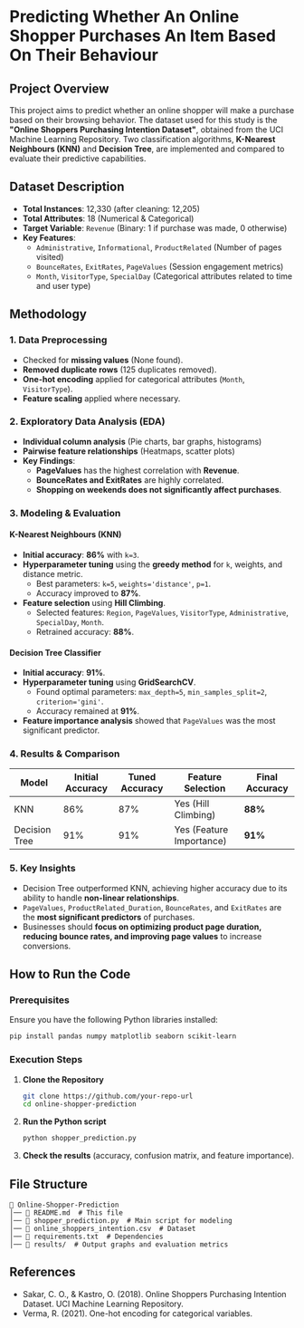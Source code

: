 
# Predicting Whether An Online Shopper Purchases An Item Based On Their Behaviour  

## Project Overview  
This project aims to predict whether an online shopper will make a purchase based on their browsing behavior. The dataset used for this study is the **"Online Shoppers Purchasing Intention Dataset"**, obtained from the UCI Machine Learning Repository. Two classification algorithms, **K-Nearest Neighbours (KNN)** and **Decision Tree**, are implemented and compared to evaluate their predictive capabilities.  

## Dataset Description  
- **Total Instances**: 12,330 (after cleaning: 12,205)  
- **Total Attributes**: 18 (Numerical & Categorical)  
- **Target Variable**: `Revenue` (Binary: 1 if purchase was made, 0 otherwise)  
- **Key Features**:  
  - `Administrative`, `Informational`, `ProductRelated` (Number of pages visited)  
  - `BounceRates`, `ExitRates`, `PageValues` (Session engagement metrics)  
  - `Month`, `VisitorType`, `SpecialDay` (Categorical attributes related to time and user type)  

## Methodology  
### 1. **Data Preprocessing**  
- Checked for **missing values** (None found).  
- **Removed duplicate rows** (125 duplicates removed).  
- **One-hot encoding** applied for categorical attributes (`Month`, `VisitorType`).  
- **Feature scaling** applied where necessary.  

### 2. **Exploratory Data Analysis (EDA)**  
- **Individual column analysis** (Pie charts, bar graphs, histograms)  
- **Pairwise feature relationships** (Heatmaps, scatter plots)  
- **Key Findings**:  
  - **PageValues** has the highest correlation with **Revenue**.  
  - **BounceRates and ExitRates** are highly correlated.  
  - **Shopping on weekends does not significantly affect purchases**.  

### 3. **Modeling & Evaluation**  
#### **K-Nearest Neighbours (KNN)**  
- **Initial accuracy**: **86%** with `k=3`.  
- **Hyperparameter tuning** using the **greedy method** for `k`, weights, and distance metric.  
  - Best parameters: `k=5`, `weights='distance'`, `p=1`.  
  - Accuracy improved to **87%**.  
- **Feature selection** using **Hill Climbing**.  
  - Selected features: `Region`, `PageValues`, `VisitorType`, `Administrative`, `SpecialDay`, `Month`.  
  - Retrained accuracy: **88%**.  

#### **Decision Tree Classifier**  
- **Initial accuracy**: **91%**.  
- **Hyperparameter tuning** using **GridSearchCV**.  
  - Found optimal parameters: `max_depth=5`, `min_samples_split=2`, `criterion='gini'`.  
  - Accuracy remained at **91%**.  
- **Feature importance analysis** showed that `PageValues` was the most significant predictor.  

### 4. **Results & Comparison**  
| Model | Initial Accuracy | Tuned Accuracy | Feature Selection | Final Accuracy |  
|--------|-----------------|---------------|-------------------|---------------|  
| KNN | 86% | 87% | Yes (Hill Climbing) | **88%** |  
| Decision Tree | 91% | 91% | Yes (Feature Importance) | **91%** |  

### 5. **Key Insights**  
- Decision Tree outperformed KNN, achieving higher accuracy due to its ability to handle **non-linear relationships**.  
- `PageValues`, `ProductRelated_Duration`, `BounceRates`, and `ExitRates` are the **most significant predictors** of purchases.  
- Businesses should **focus on optimizing product page duration, reducing bounce rates, and improving page values** to increase conversions.  

## How to Run the Code  
### **Prerequisites**  
Ensure you have the following Python libraries installed:  
```bash
pip install pandas numpy matplotlib seaborn scikit-learn
```

### **Execution Steps**  
1. **Clone the Repository**  
   ```bash
   git clone https://github.com/your-repo-url
   cd online-shopper-prediction
   ```
2. **Run the Python script**  
   ```bash
   python shopper_prediction.py
   ```
3. **Check the results** (accuracy, confusion matrix, and feature importance).  

## File Structure  
```
📂 Online-Shopper-Prediction  
│── 📜 README.md  # This file  
│── 📜 shopper_prediction.py  # Main script for modeling  
│── 📜 online_shoppers_intention.csv  # Dataset  
│── 📜 requirements.txt  # Dependencies  
│── 📂 results/  # Output graphs and evaluation metrics  
```

## References  
- Sakar, C. O., & Kastro, O. (2018). Online Shoppers Purchasing Intention Dataset. UCI Machine Learning Repository.  
- Verma, R. (2021). One-hot encoding for categorical variables.  

